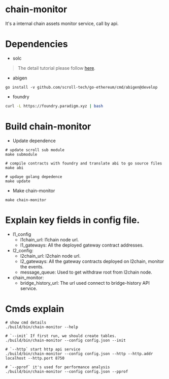 # chain-monitor

It's a internal chain assets monitor service, call by api.

# Dependencies

* solc

> The detail tutorial please follow [here](https://docs.soliditylang.org/en/latest/installing-solidity.html).

* abigen

```
go install -v github.com/scroll-tech/go-ethereum/cmd/abigen@develop
```

* foundry

```bash
curl -L https://foundry.paradigm.xyz | bash
```

# Build chain-monitor

* Update dependence

```
# update scroll sub module
make submodule

# compile contracts with foundry and translate abi to go source files 
make abi

# updaye golang depedence
make update
```

* Make chain-monitor

```
make chain-monitor
```

# Explain key fields in config file.

+ l1_config
    + l1chain_url: l1chain node url.
    + l1_gateways: All the deployed gateway contract addresses.
+ l2_config:
    + l2chain_url: l2chain node url.
    + l2_gateways: All the gateway contracts deployed on l2chain, monitor the events.
    + message_queue: Used to get withdraw root from l2chain node.
+ chain_monitor:
    + bridge_history_url: The url used connect to bridge-history API service.

# Cmds explain

```
# show cmd details
./build/bin/chain-monitor --help

# `--init` If first run, we should create tables.
./build/bin/chain-monitor --config config.json --init

# `--http` start http api service
./build/bin/chain-monitor --config config.json --http --http.addr localhost --http.port 8750

# `--pprof` it's used for performance analysis
./build/bin/chain-monitor --config config.json --pprof
```
